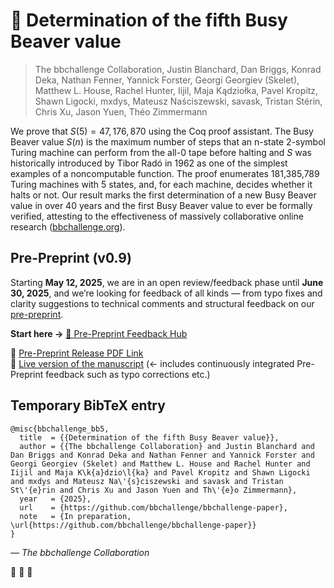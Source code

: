 # 🦫 Determination of the fifth Busy Beaver value

> The bbchallenge Collaboration, Justin Blanchard, Dan Briggs, Konrad Deka, Nathan Fenner, Yannick Forster, Georgi Georgiev (Skelet), Matthew L. House, Rachel Hunter, Iijil, Maja Kądziołka, Pavel Kropitz, Shawn Ligocki, mxdys, Mateusz Naściszewski, savask, Tristan Stérin, Chris Xu, Jason Yuen, Théo Zimmermann

We prove that $S(5) = 47,176,870$ using the Coq proof assistant. The Busy Beaver value $S(n)$ is the maximum number of steps that an n-state 2-symbol Turing machine can perform from the all-0 tape before halting and $S$ was historically introduced by Tibor Radó in 1962 as one of the simplest examples of a noncomputable function.  The proof enumerates 181,385,789 Turing machines with 5 states, and, for each machine, decides whether it halts or not.
    Our result marks the first determination of a new Busy Beaver value in over 40 years and the first Busy Beaver value to ever be formally verified, attesting to the effectiveness of massively collaborative online research ([bbchallenge.org](https://bbchallenge.org)).

## Pre-Preprint (v0.9)

Starting **May 12, 2025**, we are in an open review/feedback phase until **June 30, 2025**, and we’re looking for feedback of all kinds — from typo fixes and clarity suggestions to technical comments and structural feedback on our [pre-preprint](https://github.com/bbchallenge/bbchallenge-paper/releases/download/pre-preprint-v0.9/bb5-pre-preprint-v0.9.pdf).

**Start here →** [🦫 Pre-Preprint Feedback Hub](https://github.com/bbchallenge/bbchallenge-paper/issues/9)

📎 [Pre-Preprint Release PDF Link](https://github.com/bbchallenge/bbchallenge-paper/releases/download/pre-preprint-v0.9/bb5-pre-preprint-v0.9.pdf)  
🚧 [Live version of the manuscript](https://github.com/bbchallenge/bbchallenge-paper/blob/build-paper-pdf/bbchallenge-paper.pdf) (<- includes continuously integrated Pre-Preprint feedback such as typo corrections etc.)

## Temporary BibTeX entry

```
@misc{bbchallenge_bb5,
  title  = {{Determination of the fifth Busy Beaver value}},
  author = {{The bbchallenge Collaboration} and Justin Blanchard and Dan Briggs and Konrad Deka and Nathan Fenner and Yannick Forster and Georgi Georgiev (Skelet) and Matthew L. House and Rachel Hunter and Iijil and Maja K\k{a}dzio\l{ka} and Pavel Kropitz and Shawn Ligocki and mxdys and Mateusz Na\'{s}ciszewski and savask and Tristan St\'{e}rin and Chris Xu and Jason Yuen and Th\'{e}o Zimmermann},
  year   = {2025},
  url    = {https://github.com/bbchallenge/bbchallenge-paper},
  note   = {In preparation, \url{https://github.com/bbchallenge/bbchallenge-paper}}
}
```

_— The bbchallenge Collaboration_

🦫 🦫 🦫
